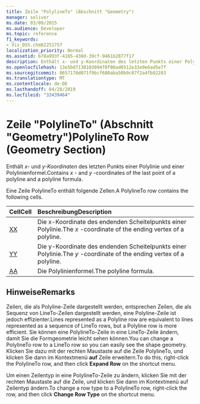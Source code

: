 ```yaml
---
title: Zeile "PolylineTo" (Abschnitt "Geometry")
manager: soliver
ms.date: 03/09/2015
ms.audience: Developer
ms.topic: reference
f1_keywords:
- Vis_DSS.chm82251757
localization_priority: Normal
ms.assetid: b78a993f-4165-438d-39cf-9461b2877f17
description: Enthält x- und y-Koordinaten des letzten Punkts einer Polylinie und einer Polylinienformel.
ms.openlocfilehash: 13e5bd7138103094f0f00ad0512e33e9e6ad5e7f
ms.sourcegitcommit: 8657170d071f9bcf680aba50b9c07f2a4fb82283
ms.translationtype: MT
ms.contentlocale: de-DE
ms.lasthandoff: 04/28/2019
ms.locfileid: "33439464"
---
```

# <a name="polylineto-row-geometry-section"></a><span data-ttu-id="077ad-103">Zeile "PolylineTo" (Abschnitt "Geometry")</span><span class="sxs-lookup"><span data-stu-id="077ad-103">PolylineTo Row (Geometry Section)</span></span>

<span data-ttu-id="077ad-104">Enthält  *x-*  und  *y-Koordinaten*  des letzten Punkts einer Polylinie und einer Polylinienformel.</span><span class="sxs-lookup"><span data-stu-id="077ad-104">Contains  *x*  - and  *y*  -coordinates of the last point of a polyline and a polyline formula.</span></span> 
  
<span data-ttu-id="077ad-105">Eine Zeile PolylineTo enthält folgende Zellen.</span><span class="sxs-lookup"><span data-stu-id="077ad-105">A PolylineTo row contains the following cells.</span></span>
  
|<span data-ttu-id="077ad-106">**Cell**</span><span class="sxs-lookup"><span data-stu-id="077ad-106">**Cell**</span></span>|<span data-ttu-id="077ad-107">**Beschreibung**</span><span class="sxs-lookup"><span data-stu-id="077ad-107">**Description**</span></span>|
|:-----|:-----|
|[<span data-ttu-id="077ad-108">X</span><span class="sxs-lookup"><span data-stu-id="077ad-108">X</span></span>](x-cell-geometry-section.md) <br/> |<span data-ttu-id="077ad-109">Die  x-Koordinate des endenden Scheitelpunkts einer Polylinie.</span><span class="sxs-lookup"><span data-stu-id="077ad-109">The  *x*  -coordinate of the ending vertex of a polyline.</span></span>  <br/> |
|[<span data-ttu-id="077ad-110">Y</span><span class="sxs-lookup"><span data-stu-id="077ad-110">Y</span></span>](y-cell-geometry-section.md) <br/> |<span data-ttu-id="077ad-111">Die  y-Koordinate des endenden Scheitelpunkts einer Polylinie.</span><span class="sxs-lookup"><span data-stu-id="077ad-111">The  *y*  -coordinate of the ending vertex of a polyline.</span></span>  <br/> |
|[<span data-ttu-id="077ad-112">A</span><span class="sxs-lookup"><span data-stu-id="077ad-112">A</span></span>](a-cell-geometry-section.md) <br/> |<span data-ttu-id="077ad-113">Die Polylinienformel.</span><span class="sxs-lookup"><span data-stu-id="077ad-113">The polyline formula.</span></span>  <br/> |
   
## <a name="remarks"></a><span data-ttu-id="077ad-114">Hinweise</span><span class="sxs-lookup"><span data-stu-id="077ad-114">Remarks</span></span>

<span data-ttu-id="077ad-115">Zeilen, die als Polyline-Zeile dargestellt werden, entsprechen Zeilen, die als Sequenz von LineTo-Zeilen dargestellt werden, eine Polyline-Zeile ist jedoch effizienter.</span><span class="sxs-lookup"><span data-stu-id="077ad-115">Lines represented as a Polyline row are equivalent to lines represented as a sequence of LineTo rows, but a Polyline row is more efficient.</span></span> <span data-ttu-id="077ad-116">Sie können eine PolylineTo-Zeile in eine LineTo-Zeile ändern, damit Sie die Formgeometrie leicht sehen können.</span><span class="sxs-lookup"><span data-stu-id="077ad-116">You can change a PolylineTo row to a LineTo row so you can easily see the shape geometry.</span></span> <span data-ttu-id="077ad-117">Klicken Sie dazu mit der rechten Maustaste auf die Zeile PolylineTo, und klicken Sie dann im Kontextmenü **auf** Zeile erweitern.</span><span class="sxs-lookup"><span data-stu-id="077ad-117">To do this, right-click the PolylineTo row, and then click **Expand Row** on the shortcut menu.</span></span> 
  
<span data-ttu-id="077ad-118">Um einen Zeilentyp in eine PolylineTo-Zeile zu ändern,  klicken Sie mit der rechten Maustaste auf die Zeile, und klicken Sie dann im Kontextmenü auf Zeilentyp ändern.</span><span class="sxs-lookup"><span data-stu-id="077ad-118">To change a row type to a PolylineTo row, right-click the row, and then click **Change Row Type** on the shortcut menu.</span></span> 
  

